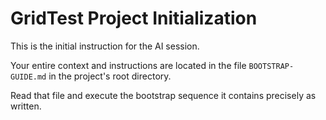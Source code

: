 # GridTest Project Initialization

This is the initial instruction for the AI session.

Your entire context and instructions are located in the file `BOOTSTRAP-GUIDE.md` in the project's root directory.

Read that file and execute the bootstrap sequence it contains precisely as written.
